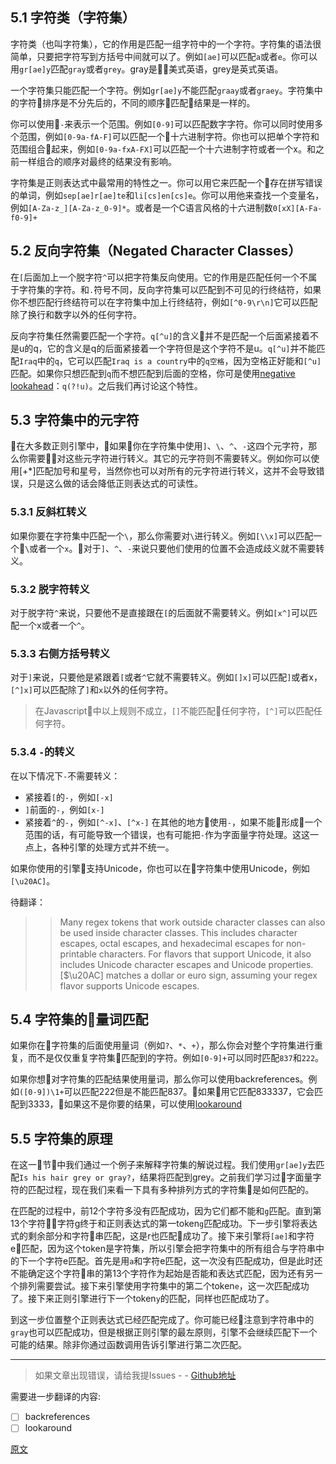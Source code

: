 ## 5.1 字符类（字符集）

字符类（也叫字符集），它的作用是匹配一组字符中的一个字符。字符集的语法很简单，只要把字符写到方括号中间就可以了。例如`[ae]`可以匹配`a`或者`e`。你可以用`gr[ae]y`匹配`gray`或者`grey`。gray是美式英语，grey是英式英语。

一个字符集只能匹配一个字符。例如`gr[ae]y`不能匹配`graay`或者`graey`。字符集中的字符排序是不分先后的，不同的顺序匹配结果是一样的。

你可以使用`-`来表示一个范围。例如`[0-9]`可以匹配数字字符。你可以同时使用多个范围，例如`[0-9a-fA-F]`可以匹配一个十六进制字符。你也可以把单个字符和范围组合起来，例如`[0-9a-fxA-FX]`可以匹配一个十六进制字符或者一个x。和之前一样组合的顺序对最终的结果没有影响。

字符集是正则表达式中最常用的特性之一。你可以用它来匹配一个存在拼写错误的单词，例如`sep[ae]r[ae]te`和`li[cs]en[cs]e`。你可以用他来查找一个变量名，例如`[A-Za-z_][A-Za-z_0-9]*`。或者是一个C语言风格的十六进制数`0[xX][A-Fa-f0-9]+`

## 5.2 反向字符集（Negated Character Classes）
在`[`后面加上一个脱字符`^`可以把字符集反向使用。它的作用是匹配任何一个不属于字符集的字符。和`.`符号不同，反向字符集可以匹配到不可见的行终结符，如果你不想匹配行终结符可以在字符集中加上行终结符，例如`[^0-9\r\n]`它可以匹配除了换行和数字以外的任何字符。

反向字符集任然需要匹配一个字符。`q[^u]`的含义并不是匹配一个后面紧接着不是u的q，它的含义是q的后面紧接着一个字符但是这个字符不是u。`q[^u]`并不能匹配`Iraq`中的`q`，它可以匹配`Iraq is a country`中的`q空格`，因为空格正好能和`[^u]`匹配。如果你只想匹配到`q`而不想匹配到后面的空格，你可是使用[negative lookahead](https://www.regular-expressions.info/lookaround.html)：`q(?!u)`。之后我们再讨论这个特性。

## 5.3 字符集中的元字符
在大多数正则引擎中，如果你在字符集中使用`]`、`\`、`^`、`-`这四个元字符，那么你需要对这些元字符进行转义。其它的元字符则不需要转义。例如你可以使用[+*]匹配加号和星号，当然你也可以对所有的元字符进行转义，这并不会导致错误，只是这么做的话会降低正则表达式的可读性。

### 5.3.1 反斜杠转义
如果你要在字符集中匹配一个`\`，那么你需要对`\`进行转义。例如`[\\x]`可以匹配一个`\`或者一个`x`。对于`]`、`^`、`-`来说只要他们使用的位置不会造成歧义就不需要转义。

### 5.3.2 脱字符转义
对于脱字符`^`来说，只要他不是直接跟在`[`的后面就不需要转义。例如`[x^]`可以匹配一个x或者一个`^`。

### 5.3.3 右侧方括号转义
对于`]`来说，只要他是紧跟着`[`或者`^`它就不需要转义。例如`[]x]`可以匹配`]`或者x，`[^]x]`可以匹配除了`]`和`x`以外的任何字符。

> 在Javascript中以上规则不成立，`[]`不能匹配任何字符，`[^]`可以匹配任何字符。

### 5.3.4 `-`的转义
在以下情况下`-`不需要转义：
- 紧接着`[`的`-`，例如`[-x]`
- `]`前面的`-`，例如`[x-]`
- 紧接着`^`的`-`，例如`[^-x]`、`[^x-]`
在其他的地方使用`-`，如果不能形成一个范围的话，有可能导致一个错误，也有可能把`-`作为字面量字符处理。这这一点上，各种引擎的处理方式并不统一。

如果你使用的引擎支持Unicode，你也可以在字符集中使用Unicode，例如`[\u20AC]`。

待翻译：
>> Many regex tokens that work outside character classes can also be used inside character classes. This includes character escapes, octal escapes, and hexadecimal escapes for non-printable characters. For flavors that support Unicode, it also includes Unicode character escapes and Unicode properties. [$\u20AC] matches a dollar or euro sign, assuming your regex flavor supports Unicode escapes.

## 5.4 字符集的量词匹配
如果你在字符集的后面使用量词（例如`?`、`*`、`+`），那么你会对整个字符集进行重复，而不是仅仅重复字符集匹配到的字符。例如`[0-9]+`可以同时匹配`837`和`222`。

如果你想对字符集的匹配结果使用量词，那么你可以使用backreferences。例如`([0-9])\1+`可以匹配222但是不能匹配837。如果用它匹配833337，它会匹配到3333，如果这不是你要的结果，可以使用[lookaround](https://www.regular-expressions.info/lookaround.html)

## 5.5 字符集的原理
在这一节中我们通过一个例子来解释字符集的解说过程。我们使用`gr[ae]y`去匹配`Is his hair grey or gray?`，结果将匹配到grey。之前我们学习过字面量字符的匹配过程，现在我们来看一下具有多种排列方式的字符集是如何匹配的。

在匹配的过程中，前12个字符多没有匹配成功，因为它们都不能和`g`匹配。直到第13个字符字符g终于和正则表达式的第一token`g`匹配成功。下一步引擎将表达式的剩余部分和字符串匹配，这是r也匹配成功了。接下来引擎将`[ae]`和字符e匹配，因为这个token是字符集，所以引擎会把字符集中的所有组合与字符串中的下一个字符e匹配。首先是用`a`和字符e匹配，这一次没有匹配成功，但是此时还不能确定这个字符串的第13个字符作为起始是否能和表达式匹配，因为还有另一个排列需要尝试。接下来引擎使用字符集中的第二个token`e`，这一次匹配成功了。接下来正则引擎进行下一个token`y`的匹配，同样也匹配成功了。

到这一步位置整个正则表达式已经匹配完成了。你可能已经注意到字符串中的`gray`也可以匹配成功，但是根据正则引擎的最左原则，引擎不会继续匹配下一个可能的结果。除非你通过函数调用告诉引擎进行第二次匹配。


---

> 如果文章出现错误，请给我提Issues - -
[Github地址](https://github.com/SBDavid/How-a-Regex-Engine-Works-Internally)

需要进一步翻译的内容: 
- [ ] backreferences
- [ ] lookaround

[原文](https://www.regular-expressions.info/charclass.html)
